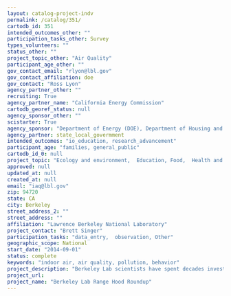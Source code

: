 ```yaml
---
layout: catalog-project-indv
permalink: /catalog/351/
cartodb_id: 351
intended_outcomes_other: ""
participation_tasks_other: Survey
types_volunteers: ""
status_other: ""
project_topic_other: "Air Quality"
participant_age_other: ""
gov_contact_email: "rlyon@lbl.gov"
gov_contact_affiliation: doe
gov_contact: "Ross Lyon"
agency_partner_other: ""
recruiting: True
agency_partner_name: "California Energy Commission"
cartodb_georef_status: null
agency_sponsor_other: ""
scistarter: True
agency_sponsor: "Department of Energy (DOE), Department of Housing and Urban Development, U.S. Environmental Protection Agency (EPA)"
agency_partner: state_local_govermment
intended_outcomes: "io_education, research_advancement"
participant_age: "families, general_public"
cartodb_id_0: null
project_topic: "Ecology and environment,  Education, Food,  Health and medicine"
approved: null
updated_at: null
created_at: null
email: "iaq@lbl.gov"
zip: 94720
state: CA
city: Berkeley
street_address_2: ""
street_address: ""
affiliation: "Lawrence Berkeley National Laboratory"
project_contact: "Brett Singer"
participation_tasks: "data_entry,  observation, Other"
geographic_scope: National
start_date: "2014-09-01"
status: complete
keywords: "indoor air, air quality, pollution, behavior"
project_description: "Berkeley Lab scientists have spent decades investigating how everyday activities affect indoor air quality. We study pollutant sources in homes and develop effective controls. Our recent study found that cooking without proper kitchen ventilation often produces air pollutant levels in homes that exceed outdoor air quality standards. Berkeley Labs Range Hood Roundup is gathering information about cooking patterns and kitchen ventilation in U.S. homes. The information provided, along with data from thousands of others across the country, will help develop recommendations for improving indoor air quality and health through better building codes and product standards."
project_url:
project_name: "Berkeley Lab Range Hood Roundup"
---
```

